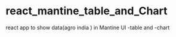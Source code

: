 # react_mantine_table_and_Chart
react app to show data(agro india ) in Mantine UI -table and -chart 
